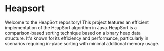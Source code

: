 # Heapsort
Welcome to the HeapSort repository! This project features an efficient implementation of the HeapSort algorithm in Java. HeapSort is a comparison-based sorting technique based on a binary heap data structure. It's known for its efficiency and performance, particularly in scenarios requiring in-place sorting with minimal additional memory usage.
